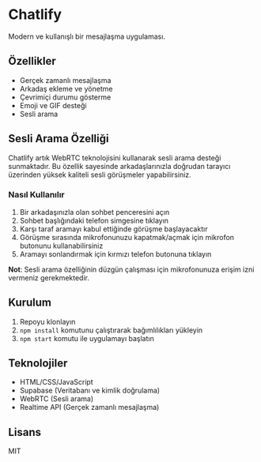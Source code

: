 # Chatlify

Modern ve kullanışlı bir mesajlaşma uygulaması.

## Özellikler

- Gerçek zamanlı mesajlaşma
- Arkadaş ekleme ve yönetme
- Çevrimiçi durumu gösterme
- Emoji ve GIF desteği
- Sesli arama

## Sesli Arama Özelliği

Chatlify artık WebRTC teknolojisini kullanarak sesli arama desteği sunmaktadır. Bu özellik sayesinde arkadaşlarınızla doğrudan tarayıcı üzerinden yüksek kaliteli sesli görüşmeler yapabilirsiniz.

### Nasıl Kullanılır

1. Bir arkadaşınızla olan sohbet penceresini açın
2. Sohbet başlığındaki telefon simgesine tıklayın
3. Karşı taraf aramayı kabul ettiğinde görüşme başlayacaktır
4. Görüşme sırasında mikrofonunuzu kapatmak/açmak için mikrofon butonunu kullanabilirsiniz
5. Aramayı sonlandırmak için kırmızı telefon butonuna tıklayın

**Not**: Sesli arama özelliğinin düzgün çalışması için mikrofonunuza erişim izni vermeniz gerekmektedir.

## Kurulum

1. Repoyu klonlayın
2. `npm install` komutunu çalıştırarak bağımlılıkları yükleyin
3. `npm start` komutu ile uygulamayı başlatın

## Teknolojiler

- HTML/CSS/JavaScript
- Supabase (Veritabanı ve kimlik doğrulama)
- WebRTC (Sesli arama)
- Realtime API (Gerçek zamanlı mesajlaşma)

## Lisans

MIT 